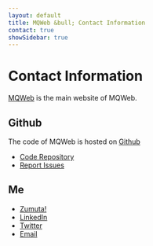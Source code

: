 ```yaml
---
layout: default
title: MQWeb &bull; Contact Information
contact: true
showSidebar: true
---
```

Contact Information
===================

[MQWeb](http://www.mqweb.org) is the main website of MQWeb.

Github
------
The code of MQWeb is hosted on [Github](https://www.github.com)

 + [Code Repository](https://github.com/fbraem/mqweb)
 + [Report Issues](https://github.com/fbraem/mqweb/issues)
  
Me
--

 + [Zumuta!](http://www.zumuta.be)
 + [LinkedIn](http://be.linkedin.com/in/frankybraem)
 + [Twitter](https://twitter.com/fbraem)
 + [Email](mailto:franky.braem@gmail.com)
